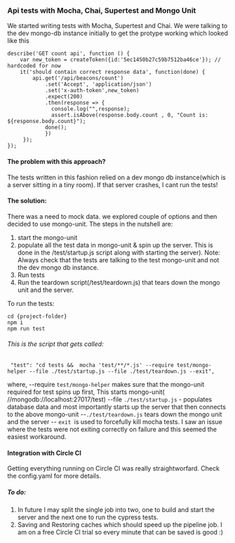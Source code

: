 ### Api tests with Mocha, Chai, Supertest and Mongo Unit

We started writing tests with Mocha, Supertest and Chai. We were talking to the dev mongo-db instance initially to get the protype working which looked like this
```
describe('GET count api', function () {
    var new_token = createToken({id:'5ec1450b27c59b7512ba46ce'}); // hardcoded for now
    it('should contain correct response data', function(done) {
        api.get('/api/beacons/count')
            .set('Accept', 'application/json')
            .set('x-auth-token',new_token)
            .expect(200)
            .then(response => {
              console.log("",response);
              assert.isAbove(response.body.count , 0, "Count is: ${response.body.count}");
            done();
            })
     });
});
```
#### The problem with this approach?
The tests written in this fashion relied on a dev mongo db instance(which is a server sitting in a  tiny room). If that server crashes, I cant run the tests!

#### The solution:
There was a need to mock data. we explored couple of options and then decided to use mongo-unit.
The steps in the nutshell are:
1. start the mongo-unit 
2. populate all the test data in mongo-unit & spin up the server. This is done in the /test/startup.js script along with starting the server).
Note: Always check that the tests are talking to the test mongo-unit and not the dev mongo db instance. 
3. Run tests
4. Run the teardown script(/test/teardown.js) that tears down the mongo unit and the server.

To run the tests:
```
cd {project-folder}
npm i
npm run test
```


###### This is the script that gets called:
` "test": "cd tests &&  mocha 'test/**/*.js' --require test/mongo-helper --file ./test/startup.js --file ./test/teardown.js --exit",`

where,
--require `test/mongo-helper` makes sure that the mongo-unit required for test spins up first, 
This starts mongo-unit( //mongodb://localhost:27017/test)
--file `./test/startup.js` - populates database data and most importantly starts up the server that then connects to the above mongo-unit
--`./test/teardown.js` tears down the mongo unit and the server
-- `exit `is used to forcefully kill mocha tests. I saw an issue where the tests were not exiting correctly on failure and this seemed the easiest workaround.

#### Integration with Circle CI
Getting everything running on Circle CI was really straightworfard.
Check the config.yaml for more details.

##### To do:
1. In future I may split the single job into two, one to build and start the server and the next one to run the cypress tests.
2. Saving and Restoring caches which should speed up the pipeline job. I am on a free Circle CI trial so every minute that can be saved is good :)
